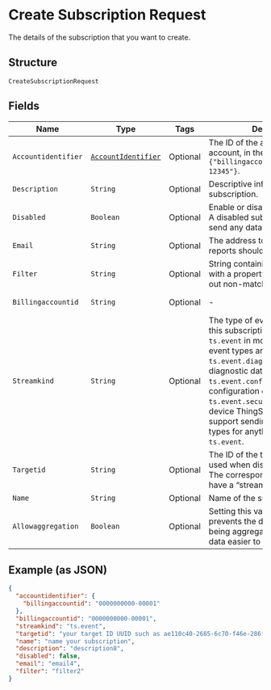 
# Create Subscription Request

The details of the subscription that you want to create.

## Structure

`CreateSubscriptionRequest`

## Fields

| Name | Type | Tags | Description | Getter | Setter |
|  --- | --- | --- | --- | --- | --- |
| `Accountidentifier` | [`AccountIdentifier`](../../doc/models/account-identifier.md) | Optional | The ID of the authenticating billing account, in the format `{"billingaccountid":"1234567890-12345"}`. | AccountIdentifier getAccountidentifier() | setAccountidentifier(AccountIdentifier accountidentifier) |
| `Description` | `String` | Optional | Descriptive information about the subscription. | String getDescription() | setDescription(String description) |
| `Disabled` | `Boolean` | Optional | Enable or disable the subscription. A disabled subscription will not send any data. | Boolean getDisabled() | setDisabled(Boolean disabled) |
| `Email` | `String` | Optional | The address to which any error reports should be delivered. | String getEmail() | setEmail(String email) |
| `Filter` | `String` | Optional | String containing a $filter object with a property and value to filter out non-matching events. | String getFilter() | setFilter(String filter) |
| `Billingaccountid` | `String` | Optional | - | String getBillingaccountid() | setBillingaccountid(String billingaccountid) |
| `Streamkind` | `String` | Optional | The type of event data to send via this subscription. This will be `ts.event` in most cases. Other event types are `ts.event.diagnostics` for device diagnostic data, `ts.event.configuration` for device configuration events, or `ts.event.security`. Note that the device ThingSpace client must support sending specific event types for anything other than `ts.event`. | String getStreamkind() | setStreamkind(String streamkind) |
| `Targetid` | `String` | Optional | The ID of the target resource to be used when dispatching events. The corresponding target should have a “stream” addressscheme. | String getTargetid() | setTargetid(String targetid) |
| `Name` | `String` | Optional | Name of the subscription. | String getName() | setName(String name) |
| `Allowaggregation` | `Boolean` | Optional | Setting this value to `false` prevents the data returned from being aggregated and makes the data easier to parse. | Boolean getAllowaggregation() | setAllowaggregation(Boolean allowaggregation) |

## Example (as JSON)

```json
{
  "accountidentifier": {
    "billingaccountid": "0000000000-00001"
  },
  "billingaccountid": "0000000000-00001",
  "streamkind": "ts.event",
  "targetid": "your target ID UUID such as ae110c40-2685-6c70-f46e-286f7370b8a9",
  "name": "name your subscription",
  "description": "description8",
  "disabled": false,
  "email": "email4",
  "filter": "filter2"
}
```

